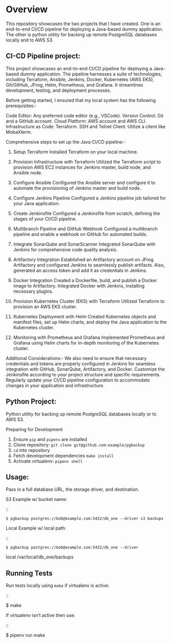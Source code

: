 # Overview

This repository showcases the two projects that I have created. One is an end-to-end CI/CD pipeline for deploying a Java-based dummy application. The other is python utility for backing up remote PostgreSQL databases locally and to AWS S3. 

## CI-CD Pipeline project:

This project showcases an end-to-end CI/CD pipeline for deploying a Java-based dummy application. The pipeline harnesses a suite of technologies, including Terraform, Ansible, Jenkins, Docker, Kubernetes (AWS EKS), Git/GitHub, JFrog, Helm, Prometheus, and Grafana. It streamlines development, testing, and deployment processes.

Before getting started, I ensured that my local system has the following prerequisites:-

Code Editor: Any preferred code editor (e.g., VSCode).
Version Control: Git and a GitHub account.
Cloud Platform: AWS account and AWS CLI.
Infrastructure as Code: Terraform.
SSH and Telnet Client: Utilize a client like MobaXterm.


Comprehensive steps to set up the Java CI/CD pipeline:-

1. Setup Terraform
Installed Terraform on your local machine.

2. Provision Infrastructure with Terraform
Utilized the Terraform script to provision AWS EC2 instances for Jenkins master, build node, and Ansible node.

3. Configure Ansible
Configured the Ansible server and configure it to automate the provisioning of Jenkins master and build node.

4. Configure Jenkins Pipeline
Configured a Jenkins pipeline job tailored for your Java application.

5. Create Jenkinsfile
Configured a Jenkinsfile from scratch, defining the stages of your CI/CD pipeline.

6. Multibranch Pipeline and GitHub Webhook
Configured a multibranch pipeline and enable a webhook on GitHub for automated builds.

7. Integrate SonarQube and SonarScanner
Integrated SonarQube with Jenkins for comprehensive code quality analysis.

8. Artifactory Integration
Established an Artifactory account on JFrog Artifactory and configured Jenkins to seamlessly publish artifacts.
Also, generated an access token and add it as credentials in Jenkins.

9. Docker Integration
Created a Dockerfile, build, and publish a Docker image to Artifactory.
Integrated Docker with Jenkins, installing necessary plugins.

10. Provision Kubernetes Cluster (EKS) with Terraform
Utilized Terraform to provision an AWS EKS cluster.

11. Kubernetes Deployment with Helm
Created Kubernetes objects and manifest files, set up Helm charts, and deploy the Java application to the Kubernetes cluster.

12. Monitoring with Prometheus and Grafana
Implemented Prometheus and Grafana using Helm charts for in-depth monitoring of the Kubernetes cluster.

Additional Considerations:-
We also need to ensure that necessary credentials and tokens are properly configured in Jenkins for seamless integration with GitHub, SonarQube, Artifactory, and Docker.
Customize the Jenkinsfile according to your project structure and specific requirements.
Regularly update your CI/CD pipeline configuration to accommodate changes in your application and infrastructure.

## Python Project:

Python utility for backing up remote PostgreSQL databases locally or to AWS S3.

Preparing for Development

1. Ensure ``pip`` and ``pipenv`` are installed
2. Clone repository: ``git clone git@github.com:example/pgbackup``
3. ``cd`` into repository
4. Fetch development dependencies ``make install``
5. Activate virtualenv: ``pipenv shell``

Usage:
-
Pass in a full database URL, the storage driver, and destination.

S3 Example w/ bucket name:

 ::

    $ pgbackup postgres://bob@example.com:5432/db_one --driver s3 backups

Local Example w/ local path:

 ::

    $ pgbackup postgres://bob@example.com:5432/db_one --driver

local /var/local/db_one/backups

Running Tests
-------------

Run tests locally using ``make`` if virtualenv is active:

::

$ make 

If virtualenv isn’t active then use:

::

 $ pipenv run make
